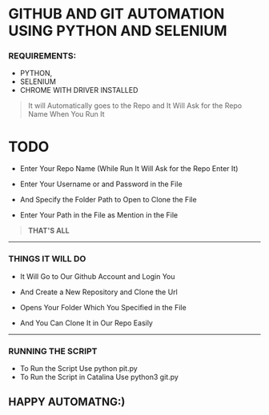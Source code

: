 
# GITHUB AND GIT AUTOMATION USING PYTHON AND SELENIUM


### REQUIREMENTS:
  * PYTHON,
  * SELENIUM
  * CHROME WITH DRIVER INSTALLED
  
  
 > It will Automatically goes to the Repo and It Will Ask for the Repo Name When You Run It 
 
 # TODO
 
 * Enter Your Repo Name (While Run It Will Ask for the Repo Enter It)
 
 * Enter Your Username or and Password in the File
 
 * And Specify the Folder Path to Open to Clone the File
 
 * Enter Your Path in the File as Mention in the File
 
 > **THAT'S ALL** 
 
 ___
 
### THINGS IT WILL DO 
 
 
* It Will Go to Our Github Account and Login You 

 
* And Create a New Repository and Clone the Url
 
* Opens Your Folder Which You Specified in the File 

* And You Can Clone It in Our Repo Easily 
___
 
### RUNNING THE SCRIPT

* To Run the Script Use python pit.py
* To Run the Script in Catalina Use python3 git.py
 
 
 
##  HAPPY AUTOMATNG:)
   
